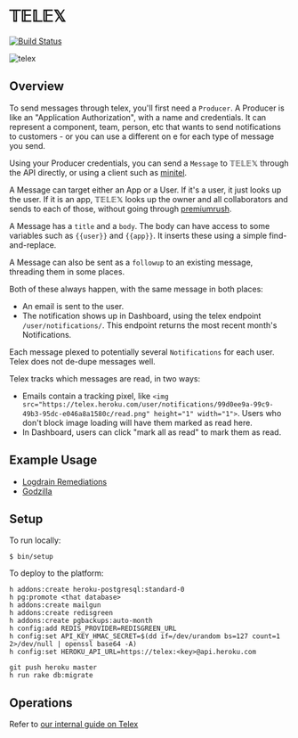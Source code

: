 # 𝕋𝔼𝕃𝔼𝕏

[![Build Status](https://travis-ci.org/heroku/telex.svg)](https://travis-ci.org/heroku/telex)

![telex](docs/telex-cc-by-sa-jens-ohlig.jpg)

## Overview

To send messages through telex, you'll first need a `Producer`. A Producer is like an "Application Authorization", with a name and credentials. It can represent a component, team, person, etc that wants to send notifications to customers - or you can use a different on e for each type of message you send.

Using your Producer credentials, you can send a `Message` to 𝕋𝔼𝕃𝔼𝕏 through the API directly, or using a client such as [minitel](https://github.com/heroku/minitel).

A Message can target either an App or a User. If it's a user, it just looks up the user. If it is an app, 𝕋𝔼𝕃𝔼𝕏 looks up the owner and all collaborators and sends to each of those, without going through [premiumrush](https://github.com/heroku/premiumrush).

A Message has a `title` and a `body`. The body can have access to some variables such as `{{user}}` and `{{app}}`. It inserts these using a simple find-and-replace.

A Message can also be sent as a `followup` to an existing message, threading them in some places.

Both of these always happen, with the same message in both places:
- An email is sent to the user. 
- The notification shows up in Dashboard, using the telex endpoint `/user/notifications/`. This endpoint returns the most recent month's  Notifications.

Each message plexed to potentially several `Notifications` for each user. Telex does not de-dupe messages well.

Telex tracks which messages are read, in two ways:
- Emails contain a tracking pixel, like `<img src="https://telex.heroku.com/user/notifications/99d0ee9a-99c9-49b3-95dc-e046a8a1580c/read.png" height="1" width="1">`. Users who don't block image loading will have them marked as read here.
- In Dashboard, users can click "mark all as read" to mark them as read.

## Example Usage

- [Logdrain Remediations](https://github.com/heroku/logdrain-remediation/blob/2fa6b0af6e8fef568dfddb2b70b5542960cf260a/lib/mediators/notifier.rb#L20-L25)
- [Godzilla](https://github.com/heroku/godzilla)

## Setup

To run locally:

```
$ bin/setup
```

To deploy to the platform:

```
h addons:create heroku-postgresql:standard-0
h pg:promote <that database>
h addons:create mailgun
h addons:create redisgreen
h addons:create pgbackups:auto-month
h config:add REDIS_PROVIDER=REDISGREEN_URL
h config:set API_KEY_HMAC_SECRET=$(dd if=/dev/urandom bs=127 count=1 2>/dev/null | openssl base64 -A)
h config:set HEROKU_API_URL=https://telex:<key>@api.heroku.com

git push heroku master
h run rake db:migrate
```

## Operations

Refer to [our internal guide on Telex](https://github.com/heroku/engineering-docs/blob/master/components/telex/README.md)
